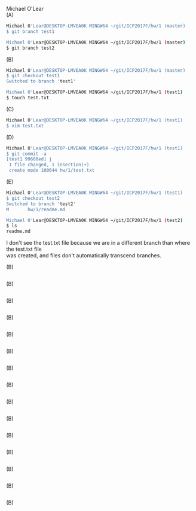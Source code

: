 Michael O'Lear  
(A)
```bash  
Michael O'Lear@DESKTOP-LMVEA0K MINGW64 ~/git/ICP2017F/hw/1 (master)
$ git branch test1

Michael O'Lear@DESKTOP-LMVEA0K MINGW64 ~/git/ICP2017F/hw/1 (master)
$ git branch test2  
```  
(B)  
```bash  
Michael O'Lear@DESKTOP-LMVEA0K MINGW64 ~/git/ICP2017F/hw/1 (master)
$ git checkout test1
Switched to branch 'test1'

Michael O'Lear@DESKTOP-LMVEA0K MINGW64 ~/git/ICP2017F/hw/1 (test1)
$ touch test.txt
```  
(C)  
```bash  
Michael O'Lear@DESKTOP-LMVEA0K MINGW64 ~/git/ICP2017F/hw/1 (test1)
$ vim test.txt
```  
(D)  
```bash  
Michael O'Lear@DESKTOP-LMVEA0K MINGW64 ~/git/ICP2017F/hw/1 (test1)
$ git commit -a
[test1 99608ed] j
 1 file changed, 1 insertion(+)
 create mode 100644 hw/1/test.txt
```  
(E)  
```bash  
Michael O'Lear@DESKTOP-LMVEA0K MINGW64 ~/git/ICP2017F/hw/1 (test1)
$ git checkout test2
Switched to branch 'test2'
M       hw/1/readme.md

Michael O'Lear@DESKTOP-LMVEA0K MINGW64 ~/git/ICP2017F/hw/1 (test2)
$ ls
readme.md
```  
I don't see the test.txt file because we are in a different branch than where the test.txt file  
was created, and files don't automatically transcend branches.  

(B)  
```bash  
```  
(B)  
```bash  
```  
(B)  
```bash  
```  
(B)  
```bash  
```  
(B)  
```bash  
```  
(B)  
```bash  
```  
(B)  
```bash  
```  
(B)  
```bash  
```  
(B)  
```bash  
```  
(B)  
```bash  
```  
(B)  
```bash  
```  
(B)  
```bash  
```  
(B)  
```bash  
```  
(B)  
```bash  
```  
(B)  
```bash  
```  

